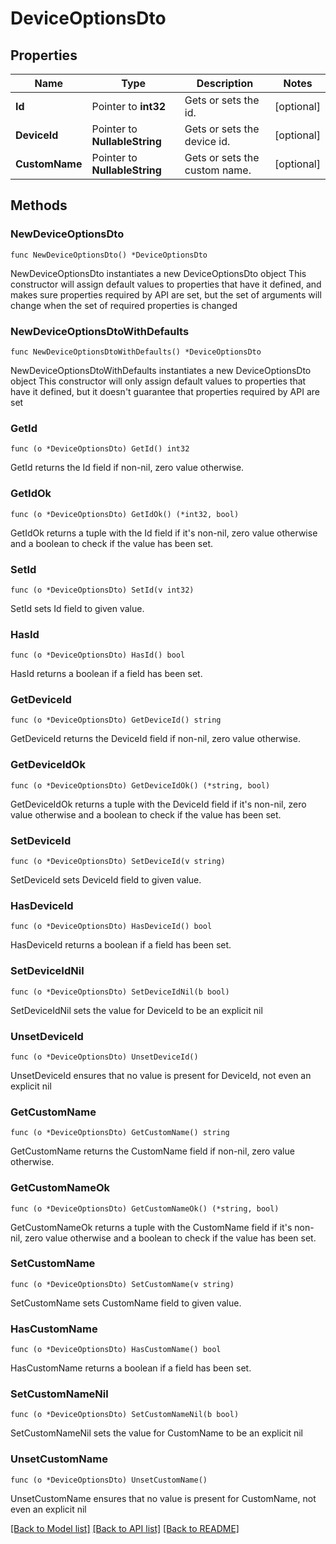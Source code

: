 # DeviceOptionsDto

## Properties

Name | Type | Description | Notes
------------ | ------------- | ------------- | -------------
**Id** | Pointer to **int32** | Gets or sets the id. | [optional] 
**DeviceId** | Pointer to **NullableString** | Gets or sets the device id. | [optional] 
**CustomName** | Pointer to **NullableString** | Gets or sets the custom name. | [optional] 

## Methods

### NewDeviceOptionsDto

`func NewDeviceOptionsDto() *DeviceOptionsDto`

NewDeviceOptionsDto instantiates a new DeviceOptionsDto object
This constructor will assign default values to properties that have it defined,
and makes sure properties required by API are set, but the set of arguments
will change when the set of required properties is changed

### NewDeviceOptionsDtoWithDefaults

`func NewDeviceOptionsDtoWithDefaults() *DeviceOptionsDto`

NewDeviceOptionsDtoWithDefaults instantiates a new DeviceOptionsDto object
This constructor will only assign default values to properties that have it defined,
but it doesn't guarantee that properties required by API are set

### GetId

`func (o *DeviceOptionsDto) GetId() int32`

GetId returns the Id field if non-nil, zero value otherwise.

### GetIdOk

`func (o *DeviceOptionsDto) GetIdOk() (*int32, bool)`

GetIdOk returns a tuple with the Id field if it's non-nil, zero value otherwise
and a boolean to check if the value has been set.

### SetId

`func (o *DeviceOptionsDto) SetId(v int32)`

SetId sets Id field to given value.

### HasId

`func (o *DeviceOptionsDto) HasId() bool`

HasId returns a boolean if a field has been set.

### GetDeviceId

`func (o *DeviceOptionsDto) GetDeviceId() string`

GetDeviceId returns the DeviceId field if non-nil, zero value otherwise.

### GetDeviceIdOk

`func (o *DeviceOptionsDto) GetDeviceIdOk() (*string, bool)`

GetDeviceIdOk returns a tuple with the DeviceId field if it's non-nil, zero value otherwise
and a boolean to check if the value has been set.

### SetDeviceId

`func (o *DeviceOptionsDto) SetDeviceId(v string)`

SetDeviceId sets DeviceId field to given value.

### HasDeviceId

`func (o *DeviceOptionsDto) HasDeviceId() bool`

HasDeviceId returns a boolean if a field has been set.

### SetDeviceIdNil

`func (o *DeviceOptionsDto) SetDeviceIdNil(b bool)`

 SetDeviceIdNil sets the value for DeviceId to be an explicit nil

### UnsetDeviceId
`func (o *DeviceOptionsDto) UnsetDeviceId()`

UnsetDeviceId ensures that no value is present for DeviceId, not even an explicit nil
### GetCustomName

`func (o *DeviceOptionsDto) GetCustomName() string`

GetCustomName returns the CustomName field if non-nil, zero value otherwise.

### GetCustomNameOk

`func (o *DeviceOptionsDto) GetCustomNameOk() (*string, bool)`

GetCustomNameOk returns a tuple with the CustomName field if it's non-nil, zero value otherwise
and a boolean to check if the value has been set.

### SetCustomName

`func (o *DeviceOptionsDto) SetCustomName(v string)`

SetCustomName sets CustomName field to given value.

### HasCustomName

`func (o *DeviceOptionsDto) HasCustomName() bool`

HasCustomName returns a boolean if a field has been set.

### SetCustomNameNil

`func (o *DeviceOptionsDto) SetCustomNameNil(b bool)`

 SetCustomNameNil sets the value for CustomName to be an explicit nil

### UnsetCustomName
`func (o *DeviceOptionsDto) UnsetCustomName()`

UnsetCustomName ensures that no value is present for CustomName, not even an explicit nil

[[Back to Model list]](../README.md#documentation-for-models) [[Back to API list]](../README.md#documentation-for-api-endpoints) [[Back to README]](../README.md)


